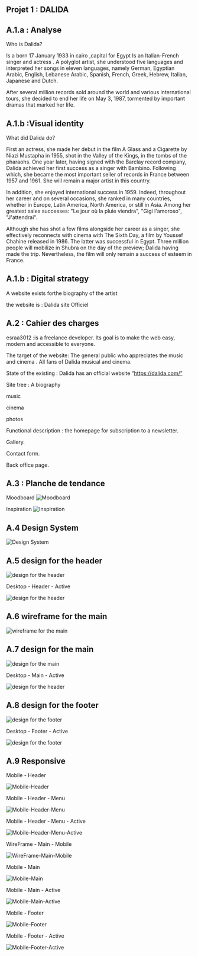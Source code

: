 Projet 1 : DALIDA 
------------------------------
 A.1.a : Analyse 
---------------------------------------
  Who is Dalida?

Is a born 17 January 1933 in cairo ,capital for Egypt
Is an Italian-French singer and actress . A polyglot artist, she understood five languages ​​and interpreted her songs in eleven languages, namely German, Egyptian Arabic, English, Lebanese Arabic, Spanish, French, Greek, Hebrew, Italian, Japanese and Dutch.

After several million records sold around the world and various international tours, she decided to end her life on May 3, 1987, tormented by important dramas that marked her life.

 A.1.b :Visual identity 
 ---------------------------------------------
  What did Dalida do?

First an actress, she made her debut in the film A Glass and a Cigarette by Niazi Mustapha in 1955, shot in the Valley of the Kings, in the tombs of the pharaohs. One year later, having signed with the Barclay record company, Dalida achieved her first success as a singer with Bambino. Following which, she became the most important seller of records in France between 1957 and 1961. She will remain a major artist in this country.

In addition, she enjoyed international success in 1959. Indeed, throughout her career and on several occasions, she ranked in many countries, whether in Europe, Latin America, North America, or still in Asia. Among her greatest sales successes: "Le jour où la pluie viendra", "Gigi l'amoroso", "J'attendrai".

Although she has shot a few films alongside her career as a singer, she effectively reconnects with cinema with The Sixth Day, a film by Youssef Chahine released in 1986. The latter was successful in Egypt. Three million people will mobilize in Shubra on the day of the preview; Dalida having made the trip. Nevertheless, the film will only remain a success of esteem in France.

A.1.b : Digital strategy 
----------------------------------------
A website exists forthe biography of the artist

the website is : Dalida site Officiel


A.2 : Cahier des charges 
------------------------------------------
esraa3012 :is a freelance developer. Its goal is to make the web easy, modern and accessible to everyone.

The target of the website: The general public who appreciates the music and cinema . All fans of Dalida musical and cinema.

State of the existing : Dalida has an official website “https://dalida.com/”

Site tree : A biography 

music

cinema

photos

Functional description : the homepage for subscription to a newsletter.

Gallery.

Contact form.

Back office page.

A.3 : Planche de tendance
-------------------------------------

Moodboard
![Moodboard](Moodboard.png)

Inspiration
![Inspiration](Inspiration.png)

A.4 Design System
-------------------------------------
![Design System](DesignSystem.png)

A.5 design for the header
-------------------------------------
![design for the header](Desktop-Header.png)

Desktop - Header - Active

![design for the header](Desktop-Header-Active.png)

A.6 wireframe for the main
------------------------------------
![wireframe for the main](WireFrame-Main.png)

A.7 design for the main
--------------------------------------
![design for the main](Desktop-Main.png)

Desktop - Main - Active

![design for the header](Desktop-Main-Active.png)

A.8 design for the footer
-------------------------------------
![design for the footer](Desktop-Footer.png)

Desktop - Footer - Active

![design for the footer](Desktop-Footer-Active.png)

A.9 Responsive
--------------------------------------
Mobile - Header

![Mobile-Header](Mobile-Header.png)

Mobile - Header - Menu

![Mobile-Header-Menu](Mobile-Header-Menu.png)

Mobile - Header - Menu - Active

![Mobile-Header-Menu-Active](Mobile-Header-Menu-Active.png)

WireFrame - Main - Mobile

![WireFrame-Main-Mobile](WireFrame-Main-Mobile.png)

Mobile - Main

![Mobile-Main](Mobile-Main.png)

Mobile - Main - Active

![Mobile-Main-Active](Mobile-Main-Active.png)

Mobile - Footer

![Mobile-Footer](Mobile-Footer.png)

Mobile - Footer - Active

![Mobile-Footer-Active](Mobile-Footer-Active.png)